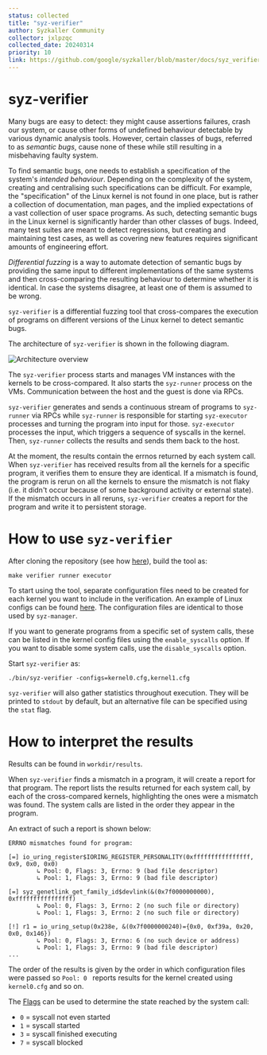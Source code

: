 ```yaml
---
status: collected
title: "syz-verifier"
author: Syzkaller Community
collector: jxlpzqc
collected_date: 20240314
priority: 10
link: https://github.com/google/syzkaller/blob/master/docs/syz_verifier.md
---
```


# syz-verifier

Many bugs are easy to detect: they might cause assertions failures, crash our
system, or cause other forms of undefined behaviour detectable by various
dynamic analysis tools. However, certain classes of bugs, referred to as
*semantic bugs*, cause none of these while still resulting in a misbehaving
faulty system.

To find semantic bugs, one needs to establish a specification of the system's
*intended behaviour*. Depending on the complexity of the system, creating and
centralising such specifications can be difficult. For example, the
"specification" of the Linux kernel is not found in one place, but is rather a
collection of documentation, man pages, and the implied expectations of a vast
collection of user space programs. As such, detecting semantic bugs in the
Linux kernel is significantly harder than other classes of bugs. Indeed, many
test suites are meant to detect regressions, but creating and maintaining test
cases, as well as covering new features requires significant amounts of
engineering effort.

*Differential fuzzing* is a way to automate detection of semantic bugs by
providing the same input to different implementations of the same systems and
then cross-comparing the resulting behaviour to determine whether it is
identical. In case the systems disagree, at least one of them is assumed to be
wrong.

`syz-verifier` is a differential fuzzing tool that cross-compares the execution
of programs on different versions of the Linux kernel to detect semantic bugs.

The architecture of `syz-verifier` is shown in the following diagram.

![Architecture overview](syz_verifier_structure.png)

The `syz-verifier` process starts and manages VM instances with the kernels to
be cross-compared. It also starts the `syz-runner` process on the VMs.
Communication between the host and the guest is done via RPCs.

`syz-verifier` generates and sends a continuous stream of programs to
`syz-runner` via RPCs while `syz-runner` is responsible for starting
`syz-executor` processes and turning the program into input for those.
`syz-executor` processes the input, which triggers a sequence of syscalls in
the kernel. Then, `syz-runner` collects the results and sends them back to the
host.

At the moment, the results contain the errnos returned by each system call.
When `syz-verifier` has received results from all the kernels for a specific
program, it verifies them to ensure they are identical. If a mismatch is found,
the program is rerun on all the kernels to ensure the mismatch is not flaky
(i.e. it didn't occur because of some background activity or external state).
If the mismatch occurs in all reruns, `syz-verifier` creates a report for the
program and write it to persistent storage.

# How to use `syz-verifier`

After cloning the repository (see how
[here](/docs/linux/setup.md#go-and-syzkaller)), build the tool as:

```
make verifier runner executor
```

To start using the tool, separate configuration files need to be created for
each kernel you want to include in the verification. An example of Linux
configs can be found [here](/docs/linux/setup_ubuntu-host_qemu-vm_x86-64-kernel.md#syzkaller). The configuration files
are identical to those used by `syz-manager`.

If you want to generate programs from a specific set of system calls, these can
be listed in the kernel config files using the `enable_syscalls` option. If you
want to disable some system calls, use the `disable_syscalls` option.

Start `syz-verifier` as:
```
./bin/syz-verifier -configs=kernel0.cfg,kernel1.cfg
```

`syz-verifier` will also gather statistics throughout execution. They will be
printed to `stdout` by default, but an alternative file can be specified using
the `stat` flag.

# How to interpret the results

Results can be found in `workdir/results`.

When `syz-verifier` finds a mismatch in a program, it will create a report for
that program. The report lists the results returned for each system call, by
each of the cross-compared kernels, highlighting the ones were a mismatch was
found. The system calls are listed in the order they appear in the program.

An extract of such a report is shown below:

```
ERRNO mismatches found for program:

[=] io_uring_register$IORING_REGISTER_PERSONALITY(0xffffffffffffffff, 0x9, 0x0, 0x0)
        ↳ Pool: 0, Flags: 3, Errno: 9 (bad file descriptor)
        ↳ Pool: 1, Flags: 3, Errno: 9 (bad file descriptor)

[=] syz_genetlink_get_family_id$devlink(&(0x7f0000000000), 0xffffffffffffffff)
        ↳ Pool: 0, Flags: 3, Errno: 2 (no such file or directory)
        ↳ Pool: 1, Flags: 3, Errno: 2 (no such file or directory)

[!] r1 = io_uring_setup(0x238e, &(0x7f0000000240)={0x0, 0xf39a, 0x20, 0x0, 0x146})
        ↳ Pool: 0, Flags: 3, Errno: 6 (no such device or address)
        ↳ Pool: 1, Flags: 3, Errno: 9 (bad file descriptor)
...
```

The order of the results is given by the order in which configuration files
were passed so `Pool: 0 ` reports results for the kernel created using
`kernel0.cfg` and so on.

The [Flags](/pkg/ipc/ipc.go#L82) can be used to determine the state reached by
the system call:
* `0` = syscall not even started
* `1` = syscall started
* `3` = syscall finished executing
* `7` = syscall blocked
